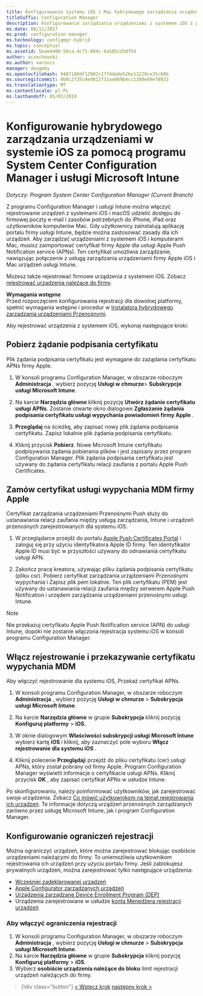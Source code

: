 ```yaml
---
title: Konfigurowanie systemu iOS i Mac hybrydowego zarządzania urządzeniami w usłudze Microsoft Intune
titleSuffix: Configuration Manager
description: Konfigurowanie zarządzania urządzeniami z systemem iOS z programu System Center Configuration Manager i Microsoft Intune.
ms.date: 08/11/2017
ms.prod: configuration-manager
ms.technology: configmgr-hybrid
ms.topic: conceptual
ms.assetid: 5eae4400-58ca-4c71-804c-6a585cd3df5d
author: aczechowski
ms.author: aaroncz
manager: dougeby
ms.openlocfilehash: 9407180df12902c17f4de8e52be13229ce35c60b
ms.sourcegitcommit: 0b0c2735c4ed822731ae069b4cc1380e89e78933
ms.translationtype: MT
ms.contentlocale: pl-PL
ms.lasthandoff: 05/03/2018
---
```

# <a name="set-up-ios-hybrid-device-management-with-system-center-configuration-manager-and-microsoft-intune"></a>Konfigurowanie hybrydowego zarządzania urządzeniami w systemie iOS za pomocą programu System Center Configuration Manager i usługi Microsoft Intune

*Dotyczy: Program System Center Configuration Manager (Current Branch)*

Z programu Configuration Manager i usługi Intune można włączyć rejestrowanie urządzeń z systemami iOS i macOS udzielić dostępu do firmowej poczty e-mail i zasobów potrzebnych do iPhone, iPad oraz użytkowników komputerów Mac. Gdy użytkownicy zainstalują aplikację portalu firmy usługi Intune, będzie można zastosować zasady dla ich urządzeń. Aby zarządzać urządzeniami z systemem iOS i komputerami Mac, musisz zaimportować certyfikat firmy Apple dla usługi Apple Push Notification service (APNs). Ten certyfikat umożliwia zarządzanie, nawiązując połączenie z usługą zarządzania urządzeniami firmy Apple iOS i Mac urządzeń usługi Intune.  

 Możesz także rejestrować firmowe urządzenia z systemem iOS.  Zobacz [rejestrować urządzenia należące do firmy](enroll-company-owned-devices.md).  

**Wymagania wstępne**<br>
Przed rozpoczęciem konfigurowania rejestracji dla dowolnej platformy, spełnić wymagania wstępne i procedur w [Instalatora hybrydowego zarządzania urządzeniami Przenośnymi](setup-hybrid-mdm.md).

Aby rejestrować urządzenia z systemem iOS, wykonaj następujące kroki:  

## <a name="download-a-certificate-signing-request"></a>Pobierz żądanie podpisania certyfikatu
Plik żądania podpisania certyfikatu jest wymagane do zażądania certyfikatu APNs firmy Apple.  

1.  W konsoli programu Configuration Manager, w obszarze roboczym **Administracja** , wybierz pozycję **Usługi w chmurze**> **Subskrypcje usługi Microsoft Intune**.  

2.  Na karcie **Narzędzia główne** kliknij pozycję **Utwórz żądanie certyfikatu usługi APNs**. Zostanie otwarte okno dialogowe **Zgłaszanie żądania podpisania certyfikatu usługi wypychania powiadomień firmy Apple** .  

3.  **Przeglądaj** na ścieżkę, aby zapisać nowy plik żądania podpisania certyfikatu. Zapisz lokalnie plik żądania podpisania certyfikatu.  

4.  Kliknij przycisk **Pobierz**. Nowe Microsoft Intune certyfikatu podpisywania żądania pobierania plików i jest zapisany przez program Configuration Manager. Plik żądania podpisania certyfikatu jest używany do żądania certyfikatu relacji zaufania z portalu Apple Push Certificates.  

## <a name="request-an-mdm-push-certificate-from-apple"></a>Zamów certyfikat usługi wypychania MDM firmy Apple
Certyfikat zarządzania urządzeniami Przenośnymi Push służy do ustanawiania relacji zaufania między usługą zarządzania, Intune i urządzeń przenośnych zarejestrowanych dla systemu iOS.  

1.  W przeglądarce przejdź do portalu [Apple Push Certificates Portal](http://go.microsoft.com/fwlink/?LinkId=269844) i zaloguj się przy użyciu identyfikatora Apple ID firmy. Ten identyfikator Apple ID musi być w przyszłości używany do odnawiania certyfikatu usługi APN.  

2.  Zakończ pracę kreatora, używając pliku żądania podpisania certyfikatu (pliku csr). Pobierz certyfikat zarządzania urządzeniami Przenośnymi wypychania i Zapisz plik pem lokalnie. Ten plik certyfikatu (PEM) jest używany do ustanawiania relacji zaufania między serwerem Apple Push Notification i urzędem zarządzania urządzeniami przenośnymi usługi Intune.  

> [!NOTE]  
>  Nie przekazuj certyfikatu Apple Push Notification service (APN) do usługi Intune, dopóki nie zostanie włączona rejestracja systemu iOS w konsoli programu Configuration Manager.  

## <a name="enable-enrollment-and-upload-the-mdm-push-certificate"></a>Włącz rejestrowanie i przekazywanie certyfikatu wypychania MDM
Aby włączyć rejestrowanie dla systemu iOS, Przekaż certyfikat APNs.  

1.  W konsoli programu Configuration Manager, w obszarze roboczym **Administracja** , wybierz pozycję **Usługi w chmurze** > **Subskrypcja usługi Microsoft Intune**.  

2.  Na karcie **Narzędzia główne** w grupie **Subskrypcja** kliknij pozycję **Konfiguruj platformy** > **iOS**.  

3.  W oknie dialogowym **Właściwości subskrypcji usługi Microsoft Intune** wybierz kartę **iOS** i kliknij, aby zaznaczyć pole wyboru **Włącz rejestrowanie dla systemu iOS** .  
4.  Kliknij polecenie **Przeglądaj**i przejdź do pliku certyfikatu (cer) usługi APNs, który został pobrany od firmy Apple. Program Configuration Manager wyświetli informacje o certyfikacie usługi APNs. Kliknij przycisk **OK** , aby zapisać certyfikat APNs w usłudze Intune.  

Po skonfigurowaniu, należy poinformować użytkowników, jak zarejestrować swoje urządzenia. Zobacz [Co mówić użytkownikom na temat rejestrowania ich urządzeń](https://docs.microsoft.com/intune/end-user-educate). Te informacje dotyczą urządzeń przenośnych zarządzanych zarówno przez usługę Microsoft Intune, jak i program Configuration Manager.

## <a name="configure-enrollment-restrictions"></a>Konfigurowanie ograniczeń rejestracji

Można ograniczyć urządzeń, które można zarejestrować blokując osobiście urządzeniami należącymi do firmy. To uniemożliwia użytkownikom rejestrowania ich urządzeń przy użyciu portalu firmy. Jeśli zablokujesz prywatnych urządzeń, można zarejestrować tylko następujące urządzenia:
- [Wcześniej zadeklarowanej urządzeń](predeclare-devices-with-hardware-id.md)
- [Apple Configurator zarządzanych urządzeń](ios-hybrid-enrollment-using-apple-configurator.md)
- [Urządzenia zarządzane Device Enrollment Program (DEP)](ios-device-enrollment-program-for-hybrid.md)
- Urządzenia zarejestrowane w usłudze [konta Menedżera rejestracji urządzeń](enroll-devices-with-device-enrollment-manager.md)

### <a name="to-enable-enrollment-restrictions"></a>Aby włączyć ograniczenia rejestracji
1.  W konsoli programu Configuration Manager, w obszarze roboczym **Administracja** , wybierz pozycję **Usługi w chmurze** > **Subskrypcja usługi Microsoft Intune**.
2.  Na karcie **Narzędzia główne** w grupie **Subskrypcja** kliknij pozycję **Konfiguruj platformy** > **iOS**.
3.  Wybierz **osobiście urządzenia należące do bloku** limit rejestracji urządzeń należących do firmy.

> [!div class="button"]
[< Wstecz krok](create-service-connection-point.md)  [następny krok >  ](set-up-additional-management.md)
